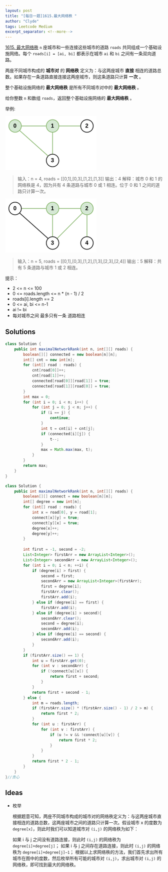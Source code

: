 ```yaml
---
layout: post
title: "[每日一题]1615.最大网络秩 "
author: "Clyde"
tags: Leetcode Medium
excerpt_separator: <!--more-->
---
```


[1615. 最大网络秩](https://leetcode.cn/problems/maximal-network-rank/)  `n` 座城市和一些连接这些城市的道路 `roads` 共同组成一个基础设施网络。每个 `roads[i] = [ai, bi]` 都表示在城市 `ai` 和 `bi` 之间有一条双向道路。<!--more-->

两座不同城市构成的 **城市对** 的 **网络秩** 定义为：与这两座城市 **直接** 相连的道路总数。如果存在一条道路直接连接这两座城市，则这条道路只计算 **一次** 。

整个基础设施网络的 **最大网络秩** 是所有不同城市对中的 **最大网络秩** 。

给你整数 `n` 和数组 `roads`，返回整个基础设施网络的 **最大网络秩** 。

举例:

![202303151](../_pages/img/202303151.png)

>  输入：n = 4, roads = [[0,1],[0,3],[1,2],[1,3]]
>  输出：4
>  解释：城市 0 和 1 的网络秩是 4，因为共有 4 条道路与城市 0 或 1 相连。位于 0 和 1 之间的道路只计算一次。

![202303152](../_pages/img/202303152.png)


>输入：n = 5, roads = [[0,1],[0,3],[1,2],[1,3],[2,3],[2,4]]
>输出：5
>解释：共有 5 条道路与城市 1 或 2 相连。


提示：

- 2 <= n <= 100
- 0 <= roads.length <= n * (n - 1) / 2
- roads[i].length == 2
- 0 <= ai, bi <= n-1
- ai != bi
- 每对城市之间 最多只有一条 道路相连


##  Solutions


```java
class Solution {
    public int maximalNetworkRank(int n, int[][] roads) {
        boolean[][] connected = new boolean[n][n];
        int[] cnt = new int[n];
        for (int[] road : roads) {
            cnt[road[0]]++;
            cnt[road[1]]++;
            connected[road[0]][road[1]] = true;
            connected[road[1]][road[0]] = true;
        }
        int max = 0;
        for (int i = 0; i < n; i++) {
            for (int j = 0; j < n; j++) {
                if (i == j) {
                    continue;
                }
                int t = cnt[i] + cnt[j];
                if (connected[i][j]) {
                    t--;
                }
                max = Math.max(max, t);
            }
        }
        return max;
    }
}
```

```java
class Solution {
    public int maximalNetworkRank(int n, int[][] roads) {
        boolean[][] connect = new boolean[n][n];
        int[] degree = new int[n];
        for (int[] road : roads) {
            int x = road[0], y = road[1];
            connect[x][y] = true;
            connect[y][x] = true;
            degree[x]++;
            degree[y]++;
        }

        int first = -1, second = -2;
        List<Integer> firstArr = new ArrayList<Integer>();
        List<Integer> secondArr = new ArrayList<Integer>();
        for (int i = 0; i < n; ++i) {
            if (degree[i] > first) {
                second = first;
                secondArr = new ArrayList<Integer>(firstArr);
                first = degree[i];
                firstArr.clear();
                firstArr.add(i);
            } else if (degree[i] == first) {
                firstArr.add(i);
            } else if (degree[i] > second){
                secondArr.clear();
                second = degree[i];
                secondArr.add(i);
            } else if (degree[i] == second) {
                secondArr.add(i);
            }
        }
        if (firstArr.size() == 1) {
            int u = firstArr.get(0);
            for (int v : secondArr) {
                if (!connect[u][v]) {
                    return first + second;
                }
            }
            return first + second - 1;
        } else {
            int m = roads.length;
            if (firstArr.size() * (firstArr.size() - 1) / 2 > m) {
                return first * 2;
            }
            for (int u : firstArr) {
                for (int v : firstArr) {
                    if (u != v && !connect[u][v]) {
                        return first * 2;
                    }
                }
            }
            return first * 2 - 1;
        }
    }
}//贪心
```

##  Ideas

- 枚举
  
  根据题意可知，两座不同城市构成的城市对的网络秩定义为：与这两座城市直接相连的道路总数，这两座城市之间的道路只计算一次。假设城市 x 的度数为 `degree[x]`，则此时我们可以知道城市对 `(i,j)` 的网络秩为如下：
  
  如果 i 与 j 之间没有道路连接，则此时 `(i,j)` 的网络秩为 `degree[i]+degree[j]`；
  如果 i 与 j 之间存在道路连接，则此时 `(i,j)` 的网络秩为 `degree[i]+degree[j]−1`；
  根据以上求网络秩的方法，我们首先求出所有城市在图中的度数，然后枚举所有可能的城市对 `(i,j)`，求出城市对 `(i,j)` 的网络秩，即可找到最大的网络秩。
  
  
